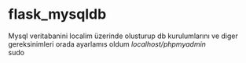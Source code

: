 # flask_mysqldb


Mysql veritabanini localim üzerinde olusturup db kurulumlarını ve diger gereksinimleri orada ayarlamıs oldum
*localhost/phpmyadmin*  
sudo 





